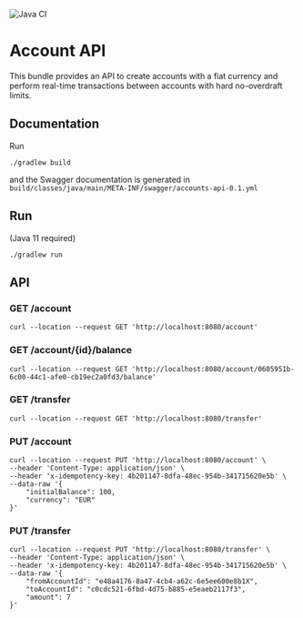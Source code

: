 ![Java CI](https://github.com/alirabiee/account-api/workflows/Java%20CI/badge.svg?branch=master)
# Account API
This bundle provides an API to create accounts with a fiat currency and perform real-time transactions between accounts with hard no-overdraft limits.

## Documentation
Run
```
./gradlew build
```
and the Swagger documentation is generated in ```build/classes/java/main/META-INF/swagger/accounts-api-0.1.yml```

## Run
(Java 11 required)
```
./gradlew run
``` 

## API
### GET /account
```
curl --location --request GET 'http://localhost:8080/account'
```

### GET /account/{id}/balance
```
curl --location --request GET 'http://localhost:8080/account/0605951b-6c00-44c1-afe0-cb19ec2a0fd3/balance'
```

### GET /transfer
```
curl --location --request GET 'http://localhost:8080/transfer'
```

### PUT /account
```
curl --location --request PUT 'http://localhost:8080/account' \
--header 'Content-Type: application/json' \
--header 'x-idempotency-key: 4b201147-8dfa-48ec-954b-341715620e5b' \
--data-raw '{
	"initialBalance": 100,
	"currency": "EUR"
}'
```

### PUT /transfer
```
curl --location --request PUT 'http://localhost:8080/transfer' \
--header 'Content-Type: application/json' \
--header 'x-idempotency-key: 4b201147-8dfa-48ec-954b-341715620e5b' \
--data-raw '{
	"fromAccountId": "e48a4176-8a47-4cb4-a62c-6e5ee600e8b1X",
	"toAccountId": "c0cdc521-6fbd-4d75-b885-e5eaeb2117f3",
	"amount": 7
}'
```
